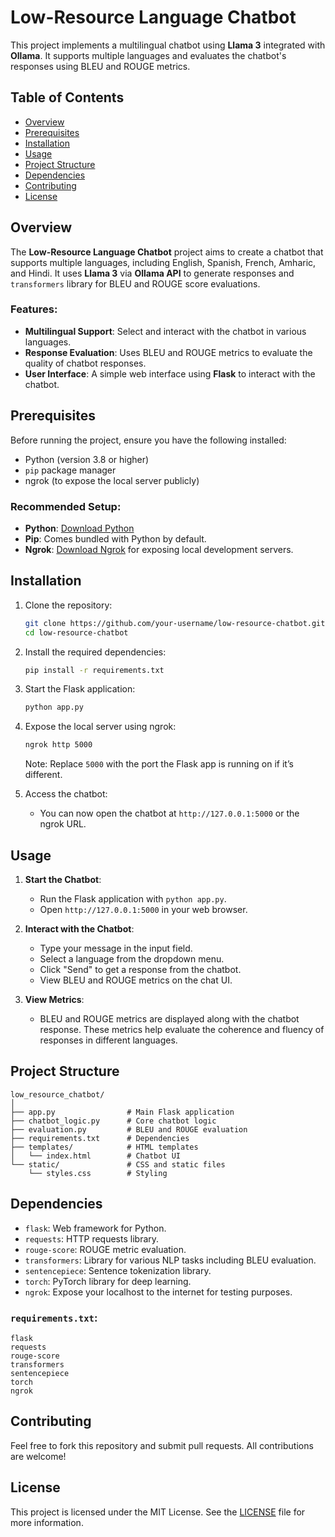 
# Low-Resource Language Chatbot

This project implements a multilingual chatbot using **Llama 3** integrated with **Ollama**. It supports multiple languages and evaluates the chatbot's responses using BLEU and ROUGE metrics.

## Table of Contents
- [Overview](#overview)
- [Prerequisites](#prerequisites)
- [Installation](#installation)
- [Usage](#usage)
- [Project Structure](#project-structure)
- [Dependencies](#dependencies)
- [Contributing](#contributing)
- [License](#license)

## Overview
The **Low-Resource Language Chatbot** project aims to create a chatbot that supports multiple languages, including English, Spanish, French, Amharic, and Hindi. It uses **Llama 3** via **Ollama API** to generate responses and `transformers` library for BLEU and ROUGE score evaluations.

### Features:
- **Multilingual Support**: Select and interact with the chatbot in various languages.
- **Response Evaluation**: Uses BLEU and ROUGE metrics to evaluate the quality of chatbot responses.
- **User Interface**: A simple web interface using **Flask** to interact with the chatbot.

## Prerequisites
Before running the project, ensure you have the following installed:

- Python (version 3.8 or higher)
- `pip` package manager
- ngrok (to expose the local server publicly)

### Recommended Setup:
- **Python**: [Download Python](https://www.python.org/downloads/)
- **Pip**: Comes bundled with Python by default.
- **Ngrok**: [Download Ngrok](https://ngrok.com/download) for exposing local development servers.

## Installation
1. Clone the repository:
   ```bash
   git clone https://github.com/your-username/low-resource-chatbot.git
   cd low-resource-chatbot
   ```

2. Install the required dependencies:
   ```bash
   pip install -r requirements.txt
   ```

3. Start the Flask application:
   ```bash
   python app.py
   ```

4. Expose the local server using ngrok:
   ```bash
   ngrok http 5000
   ```
   Note: Replace `5000` with the port the Flask app is running on if it’s different.

5. Access the chatbot:
   - You can now open the chatbot at `http://127.0.0.1:5000` or the ngrok URL.

## Usage
1. **Start the Chatbot**:
   - Run the Flask application with `python app.py`.
   - Open `http://127.0.0.1:5000` in your web browser.

2. **Interact with the Chatbot**:
   - Type your message in the input field.
   - Select a language from the dropdown menu.
   - Click "Send" to get a response from the chatbot.
   - View BLEU and ROUGE metrics on the chat UI.

3. **View Metrics**:
   - BLEU and ROUGE metrics are displayed along with the chatbot response. These metrics help evaluate the coherence and fluency of responses in different languages.

## Project Structure
```
low_resource_chatbot/
│
├── app.py                # Main Flask application
├── chatbot_logic.py      # Core chatbot logic
├── evaluation.py         # BLEU and ROUGE evaluation
├── requirements.txt      # Dependencies
├── templates/            # HTML templates
│   └── index.html        # Chatbot UI
└── static/               # CSS and static files
    └── styles.css        # Styling
```

## Dependencies
- `flask`: Web framework for Python.
- `requests`: HTTP requests library.
- `rouge-score`: ROUGE metric evaluation.
- `transformers`: Library for various NLP tasks including BLEU evaluation.
- `sentencepiece`: Sentence tokenization library.
- `torch`: PyTorch library for deep learning.
- `ngrok`: Expose your localhost to the internet for testing purposes.

### `requirements.txt`:
```plaintext
flask
requests
rouge-score
transformers
sentencepiece
torch
ngrok
```

## Contributing
Feel free to fork this repository and submit pull requests. All contributions are welcome!

## License
This project is licensed under the MIT License. See the [LICENSE](LICENSE) file for more information.
